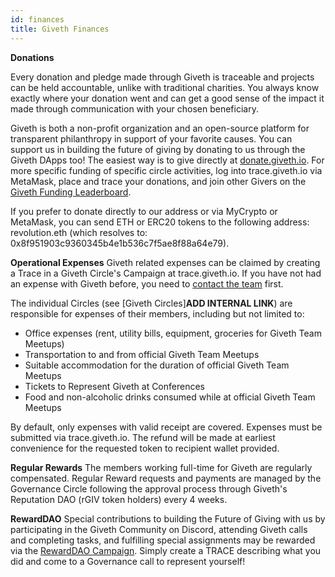 ```yaml
---
id: finances
title: Giveth Finances
---
```

**Donations**

Every donation and pledge made through Giveth is traceable and projects can be held accountable, unlike with traditional charities. You always know exactly where your donation went and can get a good sense of the impact it made through communication with your chosen beneficiary.

Giveth is both a non-profit organization and an open-source platform for transparent philanthropy in support of your favorite causes. You can support us in building the future of giving by donating to us through the Giveth DApps too! The easiest way is to give directly at [donate.giveth.io](https://giveth.io/donate/giveth). For more specific funding of specific circle activities, log into trace.giveth.io via MetaMask, place and trace your donations, and join other Givers on the [Giveth Funding Leaderboard](https://www.trace.giveth.io/community/giveth-dac).

If you prefer to donate directly to our address or via MyCrypto or MetaMask, you can send ETH or ERC20 tokens to the following address: revolution.eth (which resolves to: 0x8f951903c9360345b4e1b536c7f5ae8f88a64e79).

**Operational Expenses**
Giveth related expenses can be claimed by creating a Trace in a Giveth Circle's Campaign at trace.giveth.io. If you have not had an expense with Giveth before, you need to [contact the team](https://discord.gg/cCsYnNDkq2) first.

The individual Circles (see [Giveth Circles]**ADD INTERNAL LINK**) are responsible for expenses of their members, including but not limited to:

- Office expenses (rent, utility bills, equipment, groceries for Giveth Team Meetups)
- Transportation to and from official Giveth Team Meetups
- Suitable accommodation for the duration of official Giveth Team Meetups
- Tickets to Represent Giveth at Conferences
- Food and non-alcoholic drinks consumed while at official Giveth Team Meetups

By default, only expenses with valid receipt are covered. Expenses must be submitted via trace.giveth.io. The refund will be made at earliest convenience for the requested token to recipient wallet provided.

**Regular Rewards**
The members working full-time for Giveth are regularly compensated. Regular Reward requests and payments are managed by the Governance Circle following the approval process through Giveth's Reputation DAO (rGIV token holders) every 4 weeks.

**RewardDAO**
Special contributions to building the Future of Giving with us by participating in the Giveth Community on Discord, attending Giveth calls and completing tasks, and fulfilling special assignments may be rewarded via the [RewardDAO Campaign](https://www.trace.giveth.io/campaign/rewarddao). Simply create a TRACE describing what you did and come to a Governance call to represent yourself!
